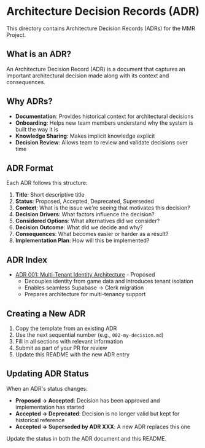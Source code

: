 # Architecture Decision Records (ADR)

This directory contains Architecture Decision Records (ADRs) for the MMR Project.

## What is an ADR?

An Architecture Decision Record (ADR) is a document that captures an important architectural decision made along with its context and consequences.

## Why ADRs?

- **Documentation**: Provides historical context for architectural decisions
- **Onboarding**: Helps new team members understand why the system is built the way it is
- **Knowledge Sharing**: Makes implicit knowledge explicit
- **Decision Review**: Allows team to review and validate decisions over time

## ADR Format

Each ADR follows this structure:

1. **Title**: Short descriptive title
2. **Status**: Proposed, Accepted, Deprecated, Superseded
3. **Context**: What is the issue we're seeing that motivates this decision?
4. **Decision Drivers**: What factors influence the decision?
5. **Considered Options**: What alternatives did we consider?
6. **Decision Outcome**: What did we decide and why?
7. **Consequences**: What becomes easier or harder as a result?
8. **Implementation Plan**: How will this be implemented?

## ADR Index

- [ADR 001: Multi-Tenant Identity Architecture](./001-multi-tenant-identity-architecture.md) - Proposed
  - Decouples identity from game data and introduces tenant isolation
  - Enables seamless Supabase → Clerk migration
  - Prepares architecture for multi-tenancy support

## Creating a New ADR

1. Copy the template from an existing ADR
2. Use the next sequential number (e.g., `002-my-decision.md`)
3. Fill in all sections with relevant information
4. Submit as part of your PR for review
5. Update this README with the new ADR entry

## Updating ADR Status

When an ADR's status changes:

- **Proposed → Accepted**: Decision has been approved and implementation has started
- **Accepted → Deprecated**: Decision is no longer valid but kept for historical reference
- **Accepted → Superseded by ADR XXX**: A new ADR replaces this one

Update the status in both the ADR document and this README.
